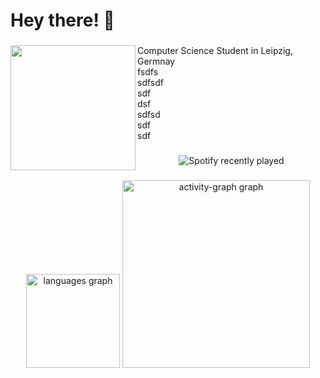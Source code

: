 <h1 align="left">Hey there! 👋</h1>

###

<img align="left" height="200" src="https://user-images.githubusercontent.com/74038190/212750155-3ceddfbd-19d3-40a3-87af-8d329c8323c4.gif"  />

###

<p align="left">Computer Science Student in Leipzig, Germnay<br>fsdfs<br>sdfsdf<br>sdf<br>dsf<br>sdfsd<br>sdf<br>sdf</p>

###

<div align="center">
  <img src="https://spotify-recently-played-readme.vercel.app/api?count=5&unique=false" alt="Spotify recently played"  />
</div>

###

<div align="center">
  <img src="https://github-readme-stats.vercel.app/api/top-langs?username=tomlonca&locale=en&hide_title=false&layout=compact&card_width=320&langs_count=5&theme=aura_dark&hide_border=false&order=2" height="150" alt="languages graph"  />
  <img src="https://github-readme-activity-graph.vercel.app/graph?username=tomlonca&radius=16&theme=tokyo-night&area=true&order=5&hide_border=true" height="300" alt="activity-graph graph"  />
</div>

###

